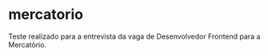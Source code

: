 # mercatorio
Teste realizado para a entrevista da vaga de Desenvolvedor Frontend para a Mercatório.

